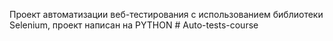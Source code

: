Проект автоматизации веб-тестирования с использованием библиотеки Selenium, проект написан на PYTHON # Auto-tests-course